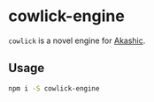 # cowlick-engine

`cowlick` is a novel engine for [Akashic](https://akashic-games.github.io/).

## Usage

```bash
npm i -S cowlick-engine
```
